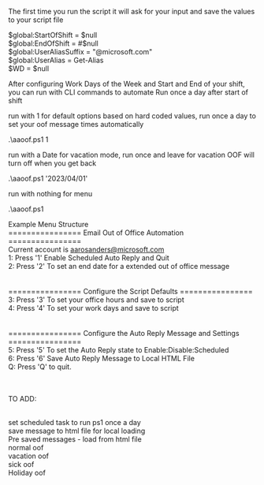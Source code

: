 ﻿The first time you run the script it will ask for your input and save the values to your script file

$global:StartOfShift =  $null<br>
$global:EndOfShift = #$null<br>
$global:UserAliasSuffix = "@microsoft.com"<br>
$global:UserAlias = Get-Alias<br>
$WD = $null<br>

After configuring Work Days of the Week and Start and End of your shift, you can run with CLI commands to automate
Run once a day after start of shift

run with 1 for default options based on hard coded values, run once a day to set your oof message times automatically

.\aaoof.ps1 1

run with a Date for vacation mode, run once and leave for vacation OOF will turn off when you get back

.\aaoof.ps1 '2023/04/01'

run with nothing for menu

.\aaoof.ps1

Example Menu Structure<br>
================ Email Out of Office Automation ================<br>
Current account is aarosanders@microsoft.com<br>
1: Press '1' Enable Scheduled Auto Reply and Quit<br>
2: Press '2' To set an end date for a extended out of office message<br>
<br>
<br>
================ Configure the Script Defaults ================<br>
3: Press '3' To set your office hours and save to script<br>
4: Press '4' To set your work days and save to script<br>
<br>
<br>
================ Configure the Auto Reply Message and Settings ================<br>
5: Press '5' To set the Auto Reply state to Enable:Disable:Scheduled<br>
6: Press '6' Save Auto Reply Message to Local HTML File<br>
Q: Press 'Q' to quit.<br>
<br><br>





TO ADD:<br><br>

set scheduled task to run ps1 once a day<br>
save message to html file for local loading<br>
Pre saved messages - load from html file<br>
    normal oof<br>
    vacation oof<br>
    sick oof<br>
    Holiday oof<br>
